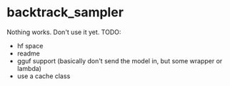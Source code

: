 # backtrack_sampler

Nothing works. Don't use it yet.
TODO:
- hf space
- readme
- gguf support (basically don't send the model in, but some wrapper or lambda)
- use a cache class
